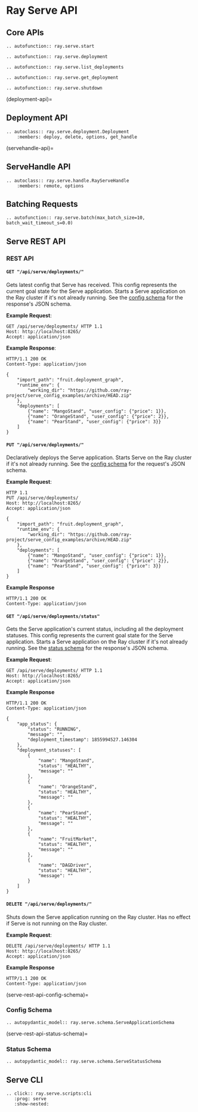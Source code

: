 # Ray Serve API

## Core APIs

```{eval-rst}
.. autofunction:: ray.serve.start
```

```{eval-rst}
.. autofunction:: ray.serve.deployment
```

```{eval-rst}
.. autofunction:: ray.serve.list_deployments
```

```{eval-rst}
.. autofunction:: ray.serve.get_deployment
```

```{eval-rst}
.. autofunction:: ray.serve.shutdown
```

(deployment-api)=

## Deployment API

```{eval-rst}
.. autoclass:: ray.serve.deployment.Deployment
    :members: deploy, delete, options, get_handle
```

(servehandle-api)=

## ServeHandle API

```{eval-rst}
.. autoclass:: ray.serve.handle.RayServeHandle
    :members: remote, options
```

## Batching Requests

```{eval-rst}
.. autofunction:: ray.serve.batch(max_batch_size=10, batch_wait_timeout_s=0.0)
```

## Serve REST API

### REST API

#### `GET "/api/serve/deployments/"`

Gets latest config that Serve has received. This config represents the current goal state for the Serve application. Starts a Serve application on the Ray cluster if it's not already running. See the [config schema](serve-rest-api-config-schema) for the response's JSON schema.

**Example Request**:

```
GET /api/serve/deployments/ HTTP 1.1
Host: http://localhost:8265/
Accept: application/json
```

**Example Response**:

```http
HTTP/1.1 200 OK
Content-Type: application/json

{
    "import_path": "fruit.deployment_graph",
    "runtime_env": {
        "working_dir": "https://github.com/ray-project/serve_config_examples/archive/HEAD.zip"
    },
    "deployments": [
        {"name": "MangoStand", "user_config": {"price": 1}},
        {"name": "OrangeStand", "user_config": {"price": 2}},
        {"name": "PearStand", "user_config": {"price": 3}}
    ]
}
```

#### `PUT "/api/serve/deployments/"`

Declaratively deploys the Serve application. Starts Serve on the Ray cluster if it's not already running. See the [config schema](serve-rest-api-config-schema) for the request's JSON schema.

**Example Request**:

```http
HTTP 1.1
PUT /api/serve/deployments/
Host: http://localhost:8265/
Accept: application/json

{
    "import_path": "fruit.deployment_graph",
    "runtime_env": {
        "working_dir": "https://github.com/ray-project/serve_config_examples/archive/HEAD.zip"
    },
    "deployments": [
        {"name": "MangoStand", "user_config": {"price": 1}},
        {"name": "OrangeStand", "user_config": {"price": 2}},
        {"name": "PearStand", "user_config": {"price": 3}}
    ]
}
```

**Example Response**


```http
HTTP/1.1 200 OK
Content-Type: application/json
```

#### `GET "/api/serve/deployments/status"`

Gets the Serve application's current status, including all the deployment statuses. This config represents the current goal state for the Serve application. Starts a Serve application on the Ray cluster if it's not already running. See the [status schema](serve-rest-api-status-schema) for the response's JSON schema.

**Example Request**:

```http
GET /api/serve/deployments/ HTTP 1.1
Host: http://localhost:8265/
Accept: application/json
```

**Example Response**

```http
HTTP/1.1 200 OK
Content-Type: application/json

{
    "app_status": {
        "status": "RUNNING",
        "message": "",
        "deployment_timestamp": 1855994527.146304
    },
    "deployment_statuses": [
        {
            "name": "MangoStand",
            "status": "HEALTHY",
            "message": ""
        },
        {
            "name": "OrangeStand",
            "status": "HEALTHY",
            "message": ""
        },
        {
            "name": "PearStand",
            "status": "HEALTHY",
            "message": ""
        },
        {
            "name": "FruitMarket",
            "status": "HEALTHY",
            "message": ""
        },
        {
            "name": "DAGDriver",
            "status": "HEALTHY",
            "message": ""
        }
    ]
}
```

#### `DELETE "/api/serve/deployments/"`

Shuts down the Serve application running on the Ray cluster. Has no
effect if Serve is not running on the Ray cluster.
    
**Example Request**:

```http
DELETE /api/serve/deployments/ HTTP 1.1
Host: http://localhost:8265/
Accept: application/json
```

**Example Response**

```http
HTTP/1.1 200 OK
Content-Type: application/json
```

(serve-rest-api-config-schema)=

### Config Schema

```{eval-rst}
.. autopydantic_model:: ray.serve.schema.ServeApplicationSchema

```

(serve-rest-api-status-schema)=

### Status Schema

```{eval-rst}
.. autopydantic_model:: ray.serve.schema.ServeStatusSchema

```

## Serve CLI

```{eval-rst}
.. click:: ray.serve.scripts:cli
   :prog: serve
   :show-nested:
```
